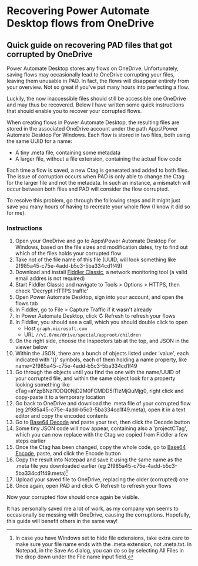 # Recovering Power Automate Desktop flows from OneDrive
## Quick guide on recovering PAD files that got corrupted by OneDrive

Power Automate Desktop stores any flows on OneDrive. Unfortunately, saving flows may occasionally  lead to OneDrive corrupting your files, leaving them unusable in PAD. In fact, the flows will disappear entirely from your overview. Not so great if you've put many hours into perfecting a flow.

Luckily, the now inaccessible files should still be accessible one OneDrive and may thus be recovered. Below I have written some quick instructions that should enable you to recover your corrupted flows.

When creating flows in Power Automate Desktop, the resulting files are stored in the associated OneDrive account under the path Apps\Power Automate Desktop For Windows.
Each flow is stored in two files, both using the same UUID for a name:
* A tiny .meta file, containing some metadata
* A larger file, without a file extension, containing the actual flow code

Each time a flow is saved, a new Ctag is generated and added to both files. The issue of corruption occurs when PAD is only able to change the Ctag for the larger file and not the metadata. In such an instance, a mismatch will occur between both files and PAD will consider the flow corrupted.

To resolve this problem, go through the following steps and it might just save you many hours of having to recreate your whole flow (I know it did so for me).

### Instructions
1. Open your OneDrive and go to Apps\Power Automate Desktop For Windows, based on the file sizes and modification dates, try to find out which of the files holds your corrupted flow
1. Take not of the file name of this file (UUID, will look something like 2f985a45-c75e-4add-b5c3-5ba334cd1f49)
1. Download and install [Fiddler Classic](https://www.telerik.com/download/fiddler), a network monitoring tool (a valid email addres is not required)
1. Start Fiddler Classic and navigate to Tools > Options > HTTPS, then check 'Decrypt HTTPS traffic'
1. Open Power Automate Desktop, sign into your account, and open the flows tab
1. In Fiddler, go to File > Capture Traffic if it wasn't already
1. In Power Automate Desktop, click ↻ Refresh to refresh your flows
1. In Fiddler, you should see a call, which you should double click to open
    * Host `graph.microsoft.com`  
    * URL  `//v1.0/me/drive/special/approot/children`
1. On the right side, choose the Inspectors tab at the top, and JSON in the viewer below
1. Within the JSON, there are a bunch of objects listed under 'value', each indicated with '{}' symbols, each of them holding a name property, like name=2f985a45-c75e-4add-b5c3-5ba334cd1f49
1. Go through the objects until you find the one with the name/UUID of your corrupted file, and within the same object look for a property looking something like cTag=aYzpBNzI1ODQ0NjD2M0FCMDD5ITIzMjQuMjg0, right click and copy-paste it to a temporary location
1. Go back to OneDrive and download the .meta file of your corrupted flow (eg 2f985a45-c75e-4add-b5c3-5ba334cd1f49.meta), open it in a text editor and copy the encoded contents
1. Go to [Base64 Decode](https://www.base64decode.org/) and paste your text, then click the Decode button
1. Some tiny JSON code will now appear, containing also a 'projectCTag', which you can now replace with the Ctag we copied from Fiddler a few steps earlier
1. Once the Ctag has been changed, copy the whole code, go to [Base64 Encode](https://www.base64encode.org/), paste, and click the Encode button
1. Copy the result into Notepad and save it using the same name as the .meta file you downloaded earlier (eg 2f985a45-c75e-4add-b5c3-5ba334cd1f49.meta)[^1]
1. Upload your saved file to OneDrive, replacing the older (corrupted) one
1. Once again, open PAD and click ↻ Refresh to refresh your flows

Now your corrupted flow should once again be visible.

It has personally saved me a lot of work, as my company vpn seems to occasionally be messing with OneDrive, causing the corruptions. Hopefully, this guide will benefit others in the same way!

[^1]: In case you have Windows set to hide file extensions, take extra care to make sure your file name ends with the .meta extension, not .meta.txt. In Notepad, in the Save As dialog, you can do so by selecting All Files in the drop down under the File name input field.
